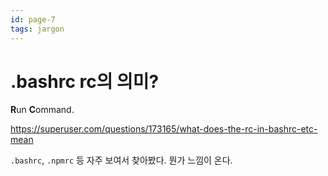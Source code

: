 ```yaml
---
id: page-7
tags: jargon
---
```

# .bash**rc** rc의 의미?

**R**un **C**ommand.

https://superuser.com/questions/173165/what-does-the-rc-in-bashrc-etc-mean

`.bashrc`, `.npmrc` 등 자주 보여서 찾아봤다. 뭔가 느낌이 온다.
